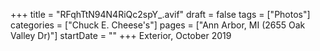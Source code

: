 +++
title = "RFqhTtN94N4RiQc2spY_.avif"
draft = false
tags = ["Photos"]
categories = ["Chuck E. Cheese's"]
pages = ["Ann Arbor, MI (2655 Oak Valley Dr)"]
startDate = ""
+++
Exterior, October 2019
